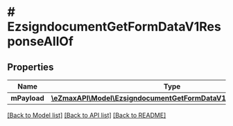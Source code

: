 # # EzsigndocumentGetFormDataV1ResponseAllOf

## Properties

Name | Type | Description | Notes
------------ | ------------- | ------------- | -------------
**mPayload** | [**\eZmaxAPI\Model\EzsigndocumentGetFormDataV1ResponseMPayload**](EzsigndocumentGetFormDataV1ResponseMPayload.md) |  |

[[Back to Model list]](../../README.md#models) [[Back to API list]](../../README.md#endpoints) [[Back to README]](../../README.md)
